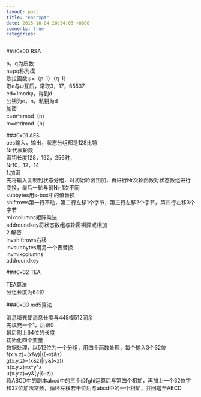 ```yaml
---  
layout: post  
title: "encrypt"  
date: 2015-10-04 20:34:03 +0800  
comments: true  
categories:   
---  
```

  
###0x00 RSA  
  
p，q为质数  
n=pq称为模  
欧拉函数ψ=（p-1）（q-1）  
取e与ψ互质，常取3，17，65537  
ed=1modψ，得到d  
公钥为e，n，私钥为d  
加密  
c=m^emod（n）  
m=c^dmod（n）  
  
###0x01 AES  
aes输入，输出，状态分组都是128比特  
Nr代表轮数  
密钥长度128，192，256时，  
Nr10，12，14  
1.加密  
先将输入复制到状态分组，对初始轮密钥加，再进行Nr次轮函数对状态数组进行变换，最后一轮与前Nr-1次不同  
subbytes用s-box中的值替换  
shiftrows第一行不动，第二行左移1个字节，第三行左移2个字节，第四行左移3个字节  
mixcolumns矩阵乘法  
addroundkey将状态数组与轮密钥异或相加  
2.解密  
invshiftrows右移  
invsubbytes用另一个表替换  
invmixcolumns  
addroundkey  
  
###0x02 TEA  
  
TEA算法  
分组长度为64位  
  
###0x03 md5算法  
  
消息填充使消息长度与448模512同余  
先填充一个1，后跟0  
最后附上64位的长度  
初始化四个变量  
数据处理，以512位为一个分组，用四个函数处理，每个输入3个32位  
f(x.y.z)=(x&y)|((~x)&z)  
g(x.y.z)=(x&z)|(y&(~z))  
h(x.y.z)=x^y^z  
u(x.y.z)=y&(y|(~z))  
将ABCD中的副本abcd中的三个经fghi运算后与第四个相加，再加上一个32位字和32位加法常数，循环左移若干位后与abcd中的一个相加，并回送至ABCD  
  
  
  
  
